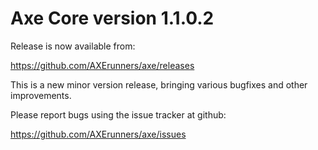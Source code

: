 Axe Core version 1.1.0.2
==========================

Release is now available from:

  <https://github.com/AXErunners/axe/releases>

This is a new minor version release, bringing various bugfixes and other
improvements.

Please report bugs using the issue tracker at github:

  <https://github.com/AXErunners/axe/issues>
